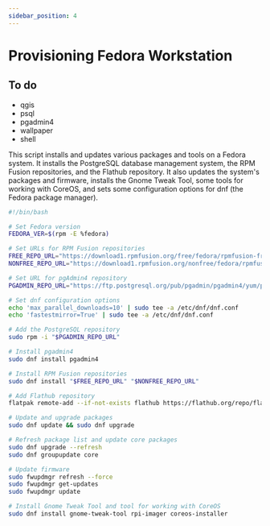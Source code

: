 ```yaml
---
sidebar_position: 4
---
```


# Provisioning Fedora Workstation

## To do
- qgis
- psql
- pgadmin4
- wallpaper
- shell

This script installs and updates various packages and tools on a Fedora system. It installs the PostgreSQL database management system, the RPM Fusion repositories, and the Flathub repository. It also updates the system's packages and firmware, installs the Gnome Tweak Tool, some tools for working with CoreOS, and sets some configuration options for dnf (the Fedora package manager).

``` bash
#!/bin/bash

# Set Fedora version
FEDORA_VER=$(rpm -E %fedora)

# Set URLs for RPM Fusion repositories
FREE_REPO_URL="https://download1.rpmfusion.org/free/fedora/rpmfusion-free-release-${FEDORA_VER}.noarch.rpm"
NONFREE_REPO_URL="https://download1.rpmfusion.org/nonfree/fedora/rpmfusion-nonfree-release-${FEDORA_VER}.noarch.rpm"

# Set URL for pgAdmin4 repository
PGADMIN_REPO_URL="https://ftp.postgresql.org/pub/pgadmin/pgadmin4/yum/pgadmin4-fedora-repo-2-1.noarch.rpm"

# Set dnf configuration options
echo 'max_parallel_downloads=10' | sudo tee -a /etc/dnf/dnf.conf
echo 'fastestmirror=True' | sudo tee -a /etc/dnf/dnf.conf

# Add the PostgreSQL repository
sudo rpm -i "$PGADMIN_REPO_URL"

# Install pgadmin4
sudo dnf install pgadmin4

# Install RPM Fusion repositories
sudo dnf install "$FREE_REPO_URL" "$NONFREE_REPO_URL"

# Add Flathub repository
flatpak remote-add --if-not-exists flathub https://flathub.org/repo/flathub.flatpakrepo

# Update and upgrade packages
sudo dnf update && sudo dnf upgrade

# Refresh package list and update core packages
sudo dnf upgrade --refresh
sudo dnf groupupdate core

# Update firmware
sudo fwupdmgr refresh --force
sudo fwupdmgr get-updates
sudo fwupdmgr update

# Install Gnome Tweak Tool and tool for working with CoreOS
sudo dnf install gnome-tweak-tool rpi-imager coreos-installer
```

